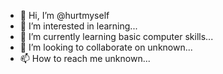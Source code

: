 - 👋 Hi, I’m @hurtmyself
- 👀 I’m interested in learning...
- 🌱 I’m currently learning basic computer skills...
- 💞️ I’m looking to collaborate on unknown...
- 📫 How to reach me unknown...

<!---
hurtmyself/hurtmyself is a ✨ special ✨ repository because its `README.md` (this file) appears on your GitHub profile.
You can click the Preview link to take a look at your changes.
--->
